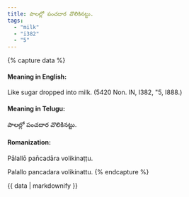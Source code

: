 ```yaml
---
title: పాలల్లో పంచదార వొలికినట్టు.
tags:
  - "milk"
  - "i382"
  - "5"
---
```


{% capture data %}
#### Meaning in English:
Like sugar dropped into milk.
(5420 Non. IN, I382, "5, I888.)

#### Meaning in Telugu:
పాలల్లో పంచదార వొలికినట్టు.

#### Romanization:
Pālallō pan̄cadāra volikinaṭṭu.

Palallo pancadara volikinattu.
{% endcapture %}

{{ data | markdownify }}

